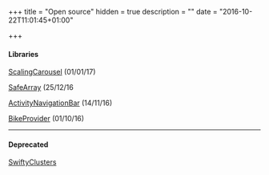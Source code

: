 +++
title = "Open source"
hidden = true
description = ""
date = "2016-10-22T11:01:45+01:00"

+++

#### Libraries

[ScalingCarousel](https://github.com/superpeteblaze/ScalingCarousel) (01/01/17)

[SafeArray](https://github.com/superpeteblaze/SafeArray) (25/12/16

[ActivityNavigationBar](https://github.com/superpeteblaze/ActivityNavigationBar) (14/11/16)

[BikeProvider](https://github.com/superpeteblaze/BikeProvider) (01/10/16)

***

#### Deprecated

[SwiftyClusters](https://github.com/superpeteblaze/SwiftyClusters)
